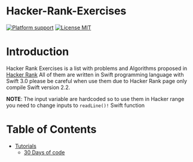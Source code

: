 # Hacker-Rank-Exercises

[![Platform support](https://img.shields.io/badge/platform-ios%20%7C%20osx%20%7C%20tvos%20%7C%20watchos-lightgrey.svg?style=flat-square)](https://github.com/gorozco58/Hacker-Rank-Exercises/blob/master/LICENSE.md) [![License MIT](https://img.shields.io/badge/license-MIT-blue.svg?style=flat-square)](https://github.com/gorozco58/Hacker-Rank-Exercises/blob/master/LICENSE.md)

# Introduction

Hacker Rank Exercises is a list with problems and Algorithms proposed in [Hacker Rank](https://www.hackerrank.com) All of them are written in Swift programming language with Swift 3.0 please be careful when use them due to Hacker Rank page only compile Swift version 2.2.

**NOTE**: The input variable are hardcoded so to use them in Hacker range you need to change inputs to `readLine()!` Swift function  

# Table of Contents

- [Tutorials](https://github.com/gorozco58/Hacker-Rank-Exercises/tree/master/Tutorials)
    - [30 Days of code](https://github.com/gorozco58/Hacker-Rank-Exercises/tree/master/Tutorials/30%20Days%20of%20code)
